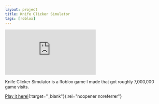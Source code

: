 ```yaml
---
layout: project
title: Knife Clicker Simulator
tags: [roblox]
---
```


<div class="responsive-video">
    <iframe src="https://www.youtube.com/embed/omvC62_80Yg" title="YouTube video player" frameborder="0" allow="accelerometer; autoplay; clipboard-write; encrypted-media; gyroscope; picture-in-picture; web-share" allowfullscreen></iframe>
</div>

<p>Knife Clicker Simulator is a Roblox game I made that got roughly 7,000,000 game visits.</p>

[Play it here!](https://www.roblox.com/games/12790732092/Knife-Clicker-Simulator){:target="_blank"}{:rel="noopener noreferrer"}